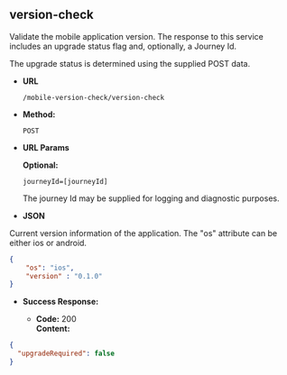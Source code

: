 version-check
----
Validate the mobile application version. The response to this service includes an upgrade status flag and, optionally, a Journey Id.

The upgrade status is determined using the supplied POST data.
  
* **URL**

  `/mobile-version-check/version-check`

* **Method:**
  
  `POST`

*  **URL Params**

   **Optional:**
 
   `journeyId=[journeyId]`
   
   The journey Id may be supplied for logging and diagnostic purposes.
     
*  **JSON**

Current version information of the application. The "os" attribute can be either ios or android.

```json
{
    "os": "ios",
    "version" : "0.1.0"
}
```

* **Success Response:**

  * **Code:** 200 <br />
    **Content:** 

```json
{
  "upgradeRequired": false
}
```


